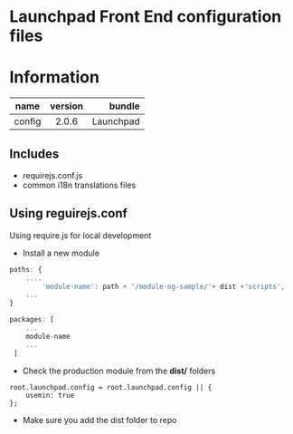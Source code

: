 # Launchpad Front End configuration files

# Information

| name                  | version           | bundle           |
| ----------------------|:-----------------:| ----------------:|
| config                | 2.0.6             | Launchpad        |


## Includes

- requirejs.conf.js
- common i18n translations files


## Using reguirejs.conf

Using require.js for local development

- Install a new module

```javascript
paths: {
    ....
        'module-name': path + '/module-ng-sample/'+ dist +'scripts',
    ...
}

packages: [
    ...
    module-name
    ...
 ]
```

- Check the production module from the **dist/** folders 

```
root.launchpad.config = root.launchpad.config || {
    usemin: true
};
```

- Make sure you add the dist folder to repo
